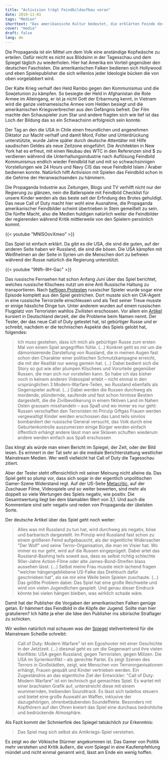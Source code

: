 ```yaml
---
title: "Activision trägt Feindbildaufbau voran"
date: 2019-11-01
tags: "Medien"
shorttext: "Das amerikanische Kultur bedeutet, die erklärten Feinde der Regierung in Hollywood, Spiel und Co. zu huldigen steigert Activision pervers."
cover: "media"
draft: false
lang: de
---
```


Die Propaganda ist ein Mittel um dem Volk eine anständige Kopfwäsche zu erteilen. Dafür reicht es nicht aus Blödsinn in der Tagesschau und dem Spiegel täglich zu wiederholen. Hier hat Amerika ein Vorteil gegenüber den deutschen Faschisten. Die amerikanischen Falken bedienen sich Hollywood und eben Spielepublisher die sich willenlos jeder Ideologie bücken die von oben vorgelabbert wird.

Der Kalte Krieg verhalf den Held Rambo gegen den Kommunismus und die Sowjetunion zu kämpfen. So besiegte der Held in Afghanistan die Rote Armee im Alleingang, er ist ja nicht Gott der Erbarmung kennt, in Vietnam wird die ganze vietnamesische Armee vom Helden besiegt und die amerikanischen Kriegsverbrecher aus den Gefängnis befreit. Der Film machte den Schauspieler zum Star und andere fragten sich wie tief ist das Loch der Bildung das so ein Schwachsinn erfolgreich sein konnte. 

Der Tag an den die USA in Chile einen freundlichen und angenehmen Diktator zur Macht verhalf und damit Mord, Folter und Unterdrückung unterstützte, wurde Jahre später durch deutsche Attentäter mit Hilfe saudischen Geldes als neue Zeitzone eingeführt. Die Architekten in New York hat es erfreut, mit einen Neubau des WTC in den Referenzen sind $ zu verdienen während die Unterhaltungsindustrie nach Auflösung Feindbild Kommunismus endlich wieder Feindbild hat und mit so schwachsinnigen Vorstellungen wie 24 Hours und Navy CIS das neue Feindbild Islam / Araber bedienen konnte. Natürlich hilft Activision mit Spielen das Feindbild schon in die Gehirne der Heranwachsenden zu hämmern. 

Die Propaganda Industrie aus Zeitungen, Blogs und TV verhilft nicht nur der Regierung zu glänzen, nein die Ballerspiele mit Feindbild Checklist für unsere Kinder werden als das beste seit der Erfindung des Brotes gehuldigt. Das neue Call of Duty macht hier wohl eine Ausnahme, die Propaganda amerikanischer Feindbilder scheint übertrieben in Stein gemeißelt zu sein. Die fünfte Macht, also die Medien huldigen natürlich weiter die Feindbilder der regierenden während Kritik mittlerweile von den Spielern persönlich kommt. 

{{< youtube "MNlSOovXmeo" >}}

Das Spiel ist einfach erklärt. Da gibt es die USA, die sind die guten, auf der anderen Seite haben wir Russland, die sind die bösen. Die USA kämpfen mit Weißhelmen an der Seite in Syrien um die Menschen dort zu befreien während der Russe natürlich die Regierung unterstützt. 

{{< youtube "9Nfh-9H-Gac" >}}

Das russische Fernsehen hat schon Anfang Juni über das Spiel berichtet, welches russische Klischees nutzt um eine Anti Russische Haltung zu transportieren. Nach [heftigen Protesten](https://gmbox.ru/materials/42340-missiya-ni-slova-po-russki-v-modern-warfare-2-mogla-bit-menee-krovavoy "Миссия 'Ни слова по-русски' в Modern Warfare 2 могла быть менее кровавой") russischer Spieler wurde sogar eine Episode komplett aus den Spiel gestrichen. Dort musste sich ein CIA-Agent in eine russische Terrorzelle einschleusen und als Test seiner Treue musste er einige hässliche Dinge tun. Unter anderem wurden auf einem russischen Flugplatz von Terroristen wahllos Zivilisten erschossen. Vor allem ein [Artikel](https://mein-mmo.de/cod-mw-russland-bashing/ "Als Shooter-Fan liebe ich CoD Modern Warfare – Als Russe blutet mein Herz") kursiert in Deutschland derzeit, der die Probleme beim Namen nennt. Der Tester, der das neue Call of Duty getestet hat, ist gebürtiger Russe und er schreibt, nachdem er die technischen Aspekte des Spiels gelobt hat, folgendes:

> Ich muss gestehen, dass ich mich als gebürtiger Russe zum ersten Mal von einem Spiel angegriffen fühle. (…) Konkret geht es mir um die dämonisierende Darstellung von Russland, die in meinen Augen fast schon den Charakter einer politischen Schmutzkampagne erreicht, die mit der Realität nur wenig gemein hat. (…) Dabei bedient sich die Story so gut wie aller plumpen Klischees und Vorurteile gegenüber Russen, die man sich nur vorstellen kann. So habe ich das bisher noch in keinem anderen Videospiel erlebt – nicht einmal in den ursprünglichen 3 Modern-Warfare-Teilen, wo Russland ebenfalls als Gegenspieler auftrat. (…) Dabei werden die Russen durchweg als mordende, plündernde, saufende und fast schon hirnlose Bestien dargestellt, die die Zivilbevölkerung in einem fiktiven Land im Nahen Osten grausam misshandeln – aus Spaß und wo immer es nur geht:
> Russen verschaffen den Terroristen im Prinzip Giftgas
> Frauen werden vergewaltigt
> Kinder werden erschossen
> das Land teils sinnlos bombardiert
> der russische General versucht, das Volk durch eine Geburtenkontrolle auszumerzen
> einige Bürger werden einfach öffentlich erhängt
> andere lässt man wie Sklaven schuften
> wiederum andere werden einfach aus Spaß erschossen

Das klingt als würde man einen Bericht im Spiegel, der Zeit, oder der Bild lesen. Es erinnert in der Tat sehr an die mediale Berichterstattung westlicher Mainstream Medien. Wer weiß vielleicht hat Call of Duty die Tagesschau zitiert. 

Aber der Tester steht offensichtlich mit seiner Meinung nicht alleine da. Das Spiel geht so plump vor, dass sich sogar in der eigentlich unpolitischen Gamer-Szene Widerstand regt. Auf der US-Seite [Metacritic](https://www.metacritic.com/game/playstation-4/call-of-duty-modern-warfare/user-reviews "CALL OF DUTY: MODERN WARFARE"), auf der Zuschauer Filme, Videospiele und so weiter bewerten, sind mehr als doppelt so viele Wertungen des Spiels negativ, wie positiv. Die Gesamtwertung liegt bei dem blamablen Wert von 3,1. Und auch die Kommentare sind sehr negativ und reden von Propaganda der übelsten Sorte.

Der deutsche Artikel über das Spiel geht noch weiter:

> Alles was mit Russland zu tun hat, wird durchweg als negativ, böse und barbarisch dargestellt. Im Prinzip wird Russland fast schon zu einem größeren Feind aufgebauscht, als der eigentliche Widersacher "Der Wolf" und seine Terror-Organisation, die man im Visier hat. Wo immer es nur geht, wird auf die Russen eingeprügelt. Dabei artet das Russland-Bashing teils soweit aus, dass es selbst richtig schlechte 90er-Jahre Action-Filme oder alte James-Bond-Streifen blass aussehen lässt. (…) Selbst meine Frau musste mich lachend fragen "welcher hängengebliebene US-Falke das Drehbuch dafür geschrieben hat", als sie mir eine Weile beim Spielen zuschaute. (…) Das größte Problem dabei: Das Spiel hat eine große Reichweite und wird von vielen Jugendlichen gespielt. Und genau dieser Eindruck könnte bei vielen hängen bleiben, was wirklich schade wäre.

Damit hat der Publisher die Vorgaben der amerikanischen Falken genüge getan. Er hämmert das Feindbild in die Köpfe der Jugend. Sollte man hier gratulieren? Ich hätte ja eher die Idee den Publisher ins sibirische Straflager zu schicken. 

Wir wollen natürlich mal schauen was der [Spiegel](https://www.spiegel.de/netzwelt/games/call-of-duty-modern-warfare-im-test-der-egoshooter-ist-auserzaehlt-a-1293673.html "Der Egoshooter ist auserzählt") stellvertretend für die Mainstream Scheiße schreibt:

> Call of Duty: Modern Warfare" ist ein Egoshooter mit einer Geschichte in der Jetztzeit. (…) diesmal geht es um die Gegenwart und ihre vielen Konflikte: USA gegen Russland, gegen Terroristen, gegen Milizen. Die USA im Syrienkonflikt – als gerechte Partei. Es zeigt Szenen des Terrors in Großstädten, zeigt, wie Menschen von Terrororganisationen erhängt, Frauen gequält und Kinder vertrieben werden. Ein Zugeständnis an das eigentliche Ziel der Entwickler: "Call of Duty: Modern Warfare" ist ein technisch gut gemachtes Spiel. Es wartet mit einer brachialen Grafik auf, unterstreicht diese mit einem wummernden, treibenden Soundtrack. Es lässt sich tadellos steuern und bietet eine große Auswahl an Waffen, inklusive der dazugehörigen, ohrenbetäubenden Soundeffekte. Besonders mit Kopfhörern auf den Ohren kreiert das Spiel eine durchaus bedrohliche und bedrückende Atmosphäre.

Als Fazit kommt der Schmierfink des Spiegel tatsächlich zur Erkenntnis:

> Das Spiel mag sich selbst als Antikriegs-Spiel verstehen.

Es zeigt wo der Völkische Stürmer angekommen ist. Das Gamer von Politik mehr verstehen und Kritik äußern, die vom Spiegel in eine Kaufempfehlung mündet und nicht einmal genannt wird, lässt am Ende ein wenig hoffen.
